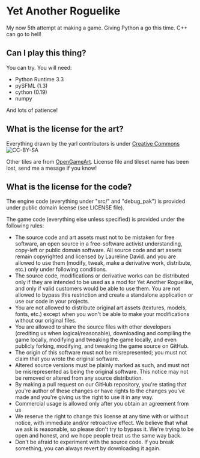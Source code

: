 # Yet Another Roguelike

My now 5th attempt at making a game. Giving Python a go this time. C++ can go to hell!

## Can I play this thing?

You can try. You will need:

* Python Runtime 3.3
* pySFML (1.3)
* cython (0.19)
* numpy

And lots of patience!

## What is the license for the art?

Everything drawn by the yarl contributors is under [Creative Commons](http://creativecommons.org/licenses/by-sa/4.0/)  
![CC-BY-SA](https://i.creativecommons.org/l/by-sa/4.0/88x31.png)

Other tiles are from [OpenGameArt](opengameart.org). License file and tileset name has been lost,
send me a mesage if you know!

## What is the license for the code?
The engine code (everything under "src/" and "debug_pak") is provided under public domain license (see LICENSE file).

The game code (everything else unless specified) is provided under the following rules:
  
-	The source code and art assets must not to be mistaken for free software, an open source in a free-software activist understanding, copy-left or public domain software. All source code and art assets remain copyrighted and licensed by Laureline David. and you are allowed to use them (modify, tweak, make a derivative work, distribute, etc.) only under following conditions.
-	The source code, modifications or derivative works can be distributed only if they are intended to be used as a mod for Yet Another Roguelike, and only if valid customers would be able to use them. You are not allowed to bypass this restriction and create a standalone application or use our code in your projects.
-	You are not allowed to distribute original art assets (textures, models, fonts, etc.) except when you won't be able to make your modifications without our original files.
-	You are allowed to share the source files with other developers (crediting us when logical/reasonable), downloading and compiling the game locally, modifying and tweaking the game locally, and even publicly forking, modifying, and tweaking the game source on GitHub.
-	The origin of this software must not be misrepresented; you must not claim that you wrote the original software. 
-	Altered source versions must be plainly marked as such, and must not be misrepresented as being the original software. This notice may not be removed or altered from any source distribution. 
-	By making a pull request on our GitHub repository, you're stating that you're author of these changes or have rights to the changes you've made and you're giving us the right to use it in any way.
-	Commercial usage is allowed only after you obtain an agreement from us
-	We reserve the right to change this license at any time with or without notice, with immediate and/or retroactive effect. We believe that what we ask is reasonable, so please don't try to bypass it. We're trying to be open and honest, and we hope people treat us the same way back. 
-	Don't be afraid to experiment with the source code. If you break something, you can always revert by downloading it again. 
